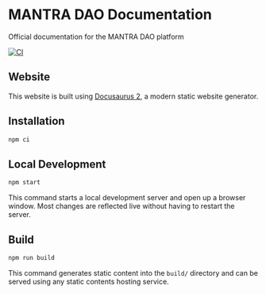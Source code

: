 # MANTRA DAO Documentation

Official documentation for the MANTRA DAO platform

[![CI](https://github.com/MantraDAO/mdao-docs/actions/workflows/CI.yml/badge.svg)](https://github.com/MantraDAO/mdao-docs/actions/workflows/CI.yml)

## Website

This website is built using [Docusaurus 2](https://v2.docusaurus.io/), a modern static website generator.

## Installation

```sh
npm ci
```

## Local Development

```sh
npm start
```

This command starts a local development server and open up a browser window. Most changes are reflected live without having to restart the server.

## Build

```sh
npm run build
```

This command generates static content into the `build/` directory and can be served using any static contents hosting service.
